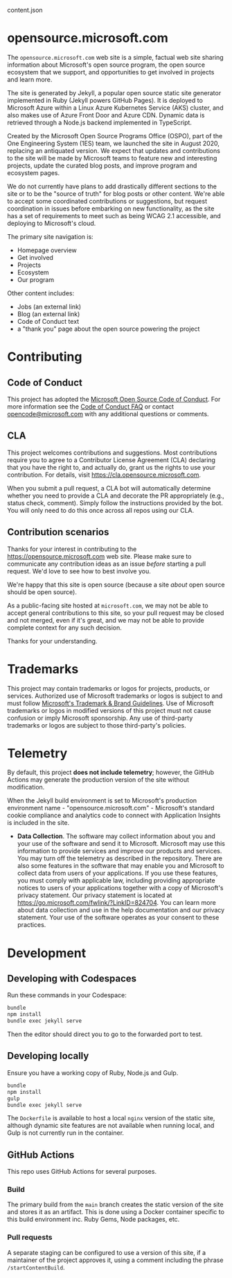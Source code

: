 content.json
# opensource.microsoft.com

The `opensource.microsoft.com` web site is a simple, factual web site sharing information about Microsoft's
open source program, the open source ecosystem that we support, and opportunities to get involved in projects
and learn more.

The site is generated by Jekyll, a popular open source static site generator implemented in Ruby (Jekyll
powers GitHub Pages). It is deployed to Microsoft Azure within a Linux Azure Kubernetes Service (AKS) cluster,
and also makes use of Azure Front Door and Azure CDN. Dynamic data is retrieved through a Node.js backend 
implemented in TypeScript.

Created by the Microsoft Open Source Programs Office (OSPO), part of the One Engineering System (1ES) team,
we launched the site in August 2020, replacing an antiquated version. We expect that updates and contributions to
the site will be made by Microsoft teams to feature new and interesting projects, update the curated blog posts,
and improve program and ecosystem pages.

We do not currently have plans to add drastically different sections to the site or to be the "source of truth" 
for blog posts or other content. We're able to accept some coordinated contributions or suggestions, but request
coordination in issues before embarking on new functionality, as the site has a set of requirements to meet such
as being WCAG 2.1 accessible, and deploying to Microsoft's cloud.

The primary site navigation is:

- Homepage overview
- Get involved
- Projects
- Ecosystem
- Our program

Other content includes:

- Jobs (an external link)
- Blog (an external link)
- Code of Conduct text
- a "thank you" page about the open source powering the project

# Contributing

## Code of Conduct

This project has adopted the [Microsoft Open Source Code of Conduct](https://opensource.microsoft.com/codeofconduct/).
For more information see the [Code of Conduct FAQ](https://opensource.microsoft.com/codeofconduct/faq/) or
contact [opencode@microsoft.com](mailto:opencode@microsoft.com) with any additional questions or comments.

## CLA

This project welcomes contributions and suggestions.  Most contributions require you to agree to a
Contributor License Agreement (CLA) declaring that you have the right to, and actually do, grant us
the rights to use your contribution. For details, visit https://cla.opensource.microsoft.com.

When you submit a pull request, a CLA bot will automatically determine whether you need to provide
a CLA and decorate the PR appropriately (e.g., status check, comment). Simply follow the instructions
provided by the bot. You will only need to do this once across all repos using our CLA.

## Contribution scenarios

Thanks for your interest in contributing to the https://opensource.microsoft.com web site. Please make sure to 
communicate any contribution ideas as an issue _before_ starting a pull request. We'd love to see how to best involve you.

We're happy that this site is open source (because a site _about_ open source should be open source).

As a public-facing site hosted at `microsoft.com`, we may not be able to accept general contributions to this site, so your
pull request may be closed and not merged, even if it's great, and we may not be able to provide complete context for
any such decision.

Thanks for your understanding.

# Trademarks

This project may contain trademarks or logos for projects, products, or services. Authorized use of Microsoft 
trademarks or logos is subject to and must follow 
[Microsoft's Trademark & Brand Guidelines](https://www.microsoft.com/en-us/legal/intellectualproperty/trademarks/usage/general).
Use of Microsoft trademarks or logos in modified versions of this project must not cause confusion or imply Microsoft sponsorship.
Any use of third-party trademarks or logos are subject to those third-party's policies.

# Telemetry

By default, this project **does not include telemetry**; however, the GitHub Actions may generate the production version of the site without modification.

When the Jekyll build environment is set to Microsoft's production environment name - "opensource.microsoft.com" -
Microsoft's standard cookie compliance and analytics code to connect with Application Insights is included in the site.

* **Data Collection**. The software may collect information about you and your use of the software and send it to Microsoft. Microsoft may use this information to provide services and improve our products and services. You may turn off the telemetry as described in the repository. There are also some features in the software that may enable you and Microsoft to collect data from users of your applications. If you use these features, you must comply with applicable law, including providing appropriate notices to users of your applications together with a copy of Microsoft's privacy statement. Our privacy statement is located at https://go.microsoft.com/fwlink/?LinkID=824704. You can learn more about data collection and use in the help documentation and our privacy statement. Your use of the software operates as your consent to these practices.

# Development

## Developing with Codespaces

Run these commands in your Codespace:

```sh
bundle
npm install
bundle exec jekyll serve
```

Then the editor should direct you to go to the forwarded port to test.

## Developing locally

Ensure you have a working copy of Ruby, Node.js and Gulp.

```sh
bundle
npm install
gulp
bundle exec jekyll serve
```

The `Dockerfile` is available to host a local `nginx` version of the static site,
although dynamic site features are not available when running local, and Gulp is
not currently run in the container.

## GitHub Actions

This repo uses GitHub Actions for several purposes.

### Build

The primary build from the `main`
branch creates the static version of the site and stores it as an artifact. This is
done using a Docker container specific to this build environment inc. Ruby Gems,
Node packages, etc.

### Pull requests

A separate staging can be configured to use a version of this site, if
a maintainer of the project approves it, using a comment including
the phrase `/startContentBuild`.
